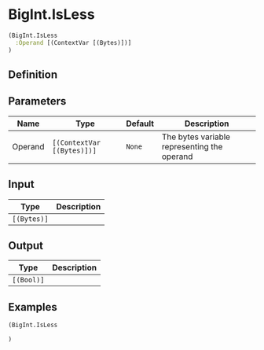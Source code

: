 # BigInt.IsLess

```clojure
(BigInt.IsLess
  :Operand [(ContextVar [(Bytes)])]
)
```

## Definition


## Parameters
| Name | Type | Default | Description |
|------|------|---------|-------------|
| Operand | `[(ContextVar [(Bytes)])]` | `None` | The bytes variable representing the operand |


## Input
| Type | Description |
|------|-------------|
| `[(Bytes)]` |  |


## Output
| Type | Description |
|------|-------------|
| `[(Bool)]` |  |


## Examples

```clojure
(BigInt.IsLess

)
```
